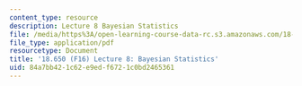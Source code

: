 ```yaml
---
content_type: resource
description: Lecture 8 Bayesian Statistics
file: /media/https%3A/open-learning-course-data-rc.s3.amazonaws.com/18-650-statistics-for-applications-fall-2016/84a7bb421c62e9edf6721c0bd2465361_MIT18_650F16_Bayesian_Statistics.pdf
file_type: application/pdf
resourcetype: Document
title: '18.650 (F16) Lecture 8: Bayesian Statistics'
uid: 84a7bb42-1c62-e9ed-f672-1c0bd2465361
---
```

